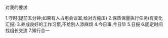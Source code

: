 对我的要求:

1.守时(提前五分钟;如果有人占用会议室,给对方施压)
2.保质保量执行任务(有变化汇报)
3.养成良好的工作习惯,不给别人添麻烦
4.今日事,今日毕
5.日报
6.固定时间找组长交流
7.知行合一


